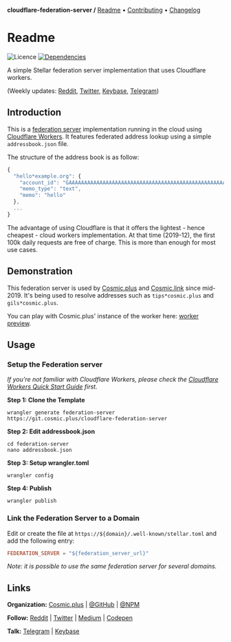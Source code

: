 **cloudflare-federation-server /**
[Readme](https://cosmic.plus/#view:cloudflare-federation-server)
• [Contributing](https://cosmic.plus/#view:cloudflare-federation-server/CONTRIBUTING)
• [Changelog](https://cosmic.plus/#view:cloudflare-federation-server/CHANGELOG)

# Readme

![Licence](https://img.shields.io/github/license/cosmic-plus/cloudflare-federation-server.svg)
[![Dependencies](https://badgen.net/david/dep/cosmic-plus/cloudflare-federation-server)](https://david-dm.org/cosmic-plus/cloudflare-federation-server)

A simple Stellar federation server implementation that uses Cloudflare workers.

(Weekly updates: [Reddit](https://reddit.com/r/cosmic_plus),
[Twitter](https://twitter.com/cosmic_plus),
[Keybase](https://keybase.io/team/cosmic_plus),
[Telegram](https://t.me/cosmic_plus))

## Introduction

This is a [federation
server](https://www.stellar.org/developers/guides/anchor/3-federation-server.html)
implementation running in the cloud using [Cloudflare
Workers](https://www.cloudflare.com/products/cloudflare-workers/). It features
federated address lookup using a simple `addressbook.json` file.

The structure of the address book is as follow:

```js
{
  "hello*example.org": {
    "account_id": "GAAAAAAAAAAAAAAAAAAAAAAAAAAAAAAAAAAAAAAAAAAAAAAAAAAAAWHF",
    "memo_type": "text",
    "memo": "hello"
  },
  ...
}
```

The advantage of using Cloudflare is that it offers the lightest - hence
cheapest - cloud workers implementation. At that time (2019-12), the first 100k
daily requests are free of charge. This is more than enough for most use cases.

## Demonstration

This federation server is used by [Cosmic.plus](https://cosmic.plus) and
[Cosmic.link](https://cosmic.link) since mid-2019. It's being used to resolve
addresses such as `tips*cosmic.plus` and `gils*cosmic.plus`.

You can play with Cosmic.plus' instance of the worker here: [worker
preview](https://cloudflareworkers.com/?hide_editor#://federation.cosmic.plus/?type=name&q=tips*cosmic.plus).

## Usage

### Setup the Federation server

_If you're not familiar with Cloudflare Workers, please check the [Cloudflare
Workers Quick Start
Guide](https://developers.cloudflare.com/workers/quickstart/) first._

**Step 1: Clone the Template**

```
wrangler generate federation-server https://git.cosmic.plus/cloudflare-federation-server
```

**Step 2: Edit addressbook.json**

```
cd federation-server
nano addressbook.json
```

**Step 3: Setup wrangler.toml**

```
wrangler config
```

**Step 4: Publish**

```
wrangler publish
```

### Link the Federation Server to a Domain

Edit or create the file at `https://${domain}/.well-known/stellar.toml` and
add the following entry:

```toml
FEDERATION_SERVER = "${federation_server_url}"
```

_Note: it is possible to use the same federation server for several domains._

## Links

**Organization:** [Cosmic.plus](https://cosmic.plus/) | [@GitHub](https://git.cosmic.plus) | [@NPM](https://www.npmjs.com/search?q=cosmic-plus)

**Follow:** [Reddit](https://reddit.com/r/cosmic_plus) | [Twitter](https://twitter.com/cosmic_plus) | [Medium](https://medium.com/cosmic-plus) | [Codepen](https://codepen.io/cosmic-plus)

**Talk:** [Telegram](https://t.me/cosmic_plus) | [Keybase](https://keybase.io/team/cosmic_plus)
